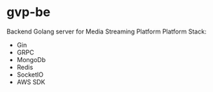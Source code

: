 # gvp-be
Backend Golang server for Media Streaming Platform
Platform Stack:
- Gin
- GRPC
- MongoDb
- Redis
- SocketIO
- AWS SDK
